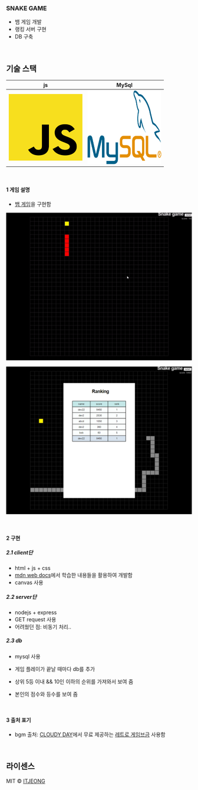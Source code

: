 ### SNAKE GAME

- 뱀 게임 개발
- 랭킹 서버 구현
- DB 구축

<br>

## 기술 스택

| js | MySql |
| :--------: | :--------: |
|   <img src="https://raw.githubusercontent.com/ITJEONG-DEV/README/main/.images/js.png" width="200" height="180"/>   |   <img src="https://raw.githubusercontent.com/ITJEONG-DEV/README/cd763909be113b37c44ab5490a4e9007e2c00920/.images/mysql.svg" width="200" height="200"/>    |

<br>

#### 1 게임 설명
- [뱀 게임](https://namu.wiki/w/%EB%B1%80%20%EA%B2%8C%EC%9E%84)을 구현함

![게임](https://github.com/ITJEONG-DEV/2022_snake_game/blob/main/images/game.gif?raw=true)

![ranking](./images/rank.png)

<br>

#### 2 구현

##### 2.1 client단
- html + js + css
- [mdn web docs](https://developer.mozilla.org/ko/docs/Learn/Getting_started_with_the_web/JavaScript_basics)에서 학습한 내용들을 활용하여 개발함
- canvas 사용


##### 2.2 server단
- nodejs + express
- GET request 사용
- 어려웠던 점: 비동기 처리..


##### 2.3 db
- mysql 사용

- 게임 플레이가 끝날 때마다 db를 추가
- 상위 5등 이내 && 10인 이하의 순위를 가져와서 보여 줌
- 본인의 점수와 등수를 보여 줌

<br>

#### 3 출처 표기
- bgm 출처: [CLOUDY DAY](https://www.youtube.com/channel/UCKd4Bp5ngWpPrGjTrROBFoQ)에서 무료 제공하는 [레트로 게임브금](https://hypeddit.com/track/nt42fj) 사용함

<br>

## 라이센스

MIT &copy; [ITJEONG](mailto:derbana1027@gmail.com)

